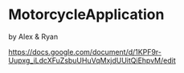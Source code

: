 # MotorcycleApplication
by Alex & Ryan

https://docs.google.com/document/d/1KPF9r-Uupxg_iLdcXFuZsbuUHuVqMxjdUUitQiEhpvM/edit
